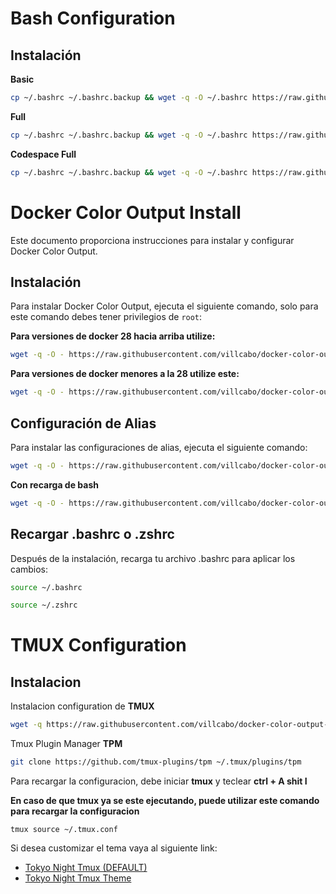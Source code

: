 # Bash Configuration

## Instalación

**Basic**

```bash
cp ~/.bashrc ~/.bashrc.backup && wget -q -O ~/.bashrc https://raw.githubusercontent.com/villcabo/docker-color-output-install/main/bash_configuration/bash_basic.sh && source ~/.bashrc
```

**Full**

```bash
cp ~/.bashrc ~/.bashrc.backup && wget -q -O ~/.bashrc https://raw.githubusercontent.com/villcabo/docker-color-output-install/main/bash_configuration/bash_full.sh && source ~/.bashrc
```

**Codespace Full**

```bash
cp ~/.bashrc ~/.bashrc.backup && wget -q -O ~/.bashrc https://raw.githubusercontent.com/villcabo/docker-color-output-install/main/bash_configuration/bash_codespace_full.sh && source ~/.bashrc
```

# Docker Color Output Install

Este documento proporciona instrucciones para instalar y configurar Docker Color Output.

## Instalación

Para instalar Docker Color Output, ejecuta el siguiente comando, solo para este comando debes tener privilegios de `root`:

**Para versiones de docker 28 hacia arriba utilize:**

```bash
wget -q -O - https://raw.githubusercontent.com/villcabo/docker-color-output/main/docker_configuration/docker-color_installers.sh | bash
```

**Para versiones de docker menores a la 28 utilize este:**

```bash
wget -q -O - https://raw.githubusercontent.com/villcabo/docker-color-output/main/docker_configuration/docker-color_installers.sh | bash -s -- -v 2.5.1
```

## Configuración de Alias

Para instalar las configuraciones de alias, ejecuta el siguiente comando:

```bash
wget -q -O - https://raw.githubusercontent.com/villcabo/docker-color-output/main/docker_configuration/docker-color-aliases_installers.sh | bash
```

**Con recarga de bash**

```bash
wget -q -O - https://raw.githubusercontent.com/villcabo/docker-color-output/main/docker_configuration/docker-color-aliases_installers.sh | bash && source ~/.bashrc
```
## Recargar .bashrc o .zshrc

Después de la instalación, recarga tu archivo .bashrc para aplicar los cambios:

```bash
source ~/.bashrc
```

```bash
source ~/.zshrc
```

# TMUX Configuration

## Instalacion

Instalacion configuration de **TMUX**

```bash
wget -q https://raw.githubusercontent.com/villcabo/docker-color-output-install/main/tmux_configuration/tmux.conf -O ~/.tmux.conf
```

Tmux Plugin Manager **TPM**

```bash
git clone https://github.com/tmux-plugins/tpm ~/.tmux/plugins/tpm
```

Para recargar la configuracion, debe iniciar **tmux** y teclear **ctrl + A shit I**

**En caso de que tmux ya se este ejecutando, puede utilizar este comando para recargar la configuracion**
```
tmux source ~/.tmux.conf
```

Si desea customizar el tema vaya al siguiente link:
- [Tokyo Night Tmux (DEFAULT)](https://github.com/janoamaral/tokyo-night-tmux?tab=readme-ov-file)
- [Tokyo Night Tmux Theme](https://github.com/fabioluciano/tmux-tokyo-night?tab=readme-ov-file)
